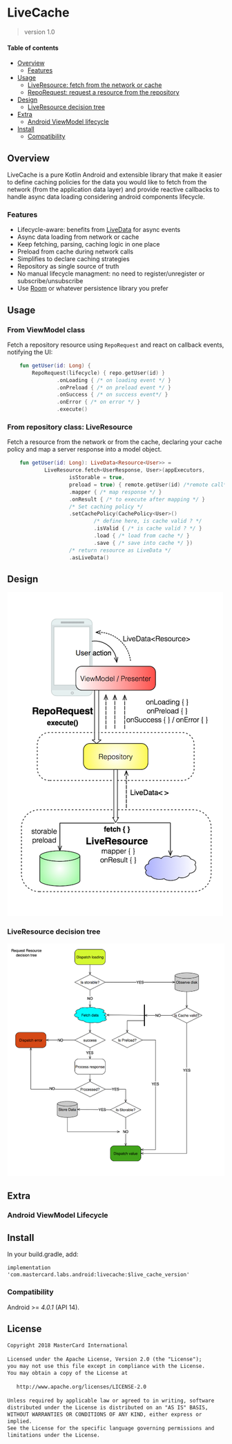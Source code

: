 # LiveCache

> version 1.0

#### Table of contents
- [Overview](#overview)
  * [Features](#features)
- [Usage](#usage)
  * [LiveResource: fetch from the network or cache](#from-viewmodel-class)
  * [RepoRequest: request a resource from the repository](#from-repository-class-liveresource)
- [Design](#design)
  * [LiveResource decision tree](#liveresource-decision-tree)
- [Extra](#extra)
  * [Android ViewModel lifecycle](#android-viewmodel-lifecycle)
- [Install](#install)
  * [Compatibility](#compatibility)

## Overview

LiveCache is a pure Kotlin Android and extensible library that make it easier to define caching policies for the data you would like to fetch from the network (from the application data layer) and provide reactive callbacks to handle async data loading considering android components lifecycle.

### Features
- Lifecycle-aware: benefits from [LiveData](https://developer.android.com/reference/android/arch/lifecycle/LiveData) for async events
- Async data loading from network or cache 
- Keep fetching, parsing, caching logic in one place
- Preload from cache during network calls
- Simplifies to declare caching strategies
- Repository as single source of truth
- No manual lifecycle managment: no need to register/unregister or subscribe/unsubscribe
- Use [Room](https://developer.android.com/topic/libraries/architecture/room) or whatever persistence library you prefer

## Usage

### From ViewModel class

Fetch a repository resource using `RepoRequest` and react on callback events, notifying the UI:

``` kotlin
    fun getUser(id: Long) {
        RepoRequest(lifecycle) { repo.getUser(id) }
                .onLoading { /* on loading event */ }
                .onPreload { /* on preload event */ }
                .onSuccess { /* on success event*/ }
                .onError { /* on error */ }
                .execute()
```
<!--![repo usage](art/vm.png)-->

### From repository class: LiveResource

Fetch a resource from the network or from the cache, declaring your cache policy and map a server response into a model object.

``` kotlin
    fun getUser(id: Long): LiveData<Resource<User>> =
            LiveResource.fetch<UserResponse, User>(appExecutors,
                    isStorable = true,
                    preload = true) { remote.getUser(id) /*remote call*/ }
                    .mapper { /* map response */ }
                    .onResult { /* to execute after mapping */ }
                    /* Set caching policy */
                    .setCachePolicy(CachePolicy<User>()
                            /* define here, is cache valid ? */
                            .isValid { /* is cache valid ? */ }
                            .load { /* load from cache */ }
                            .save { /* save into cache */ })
                    /* return resource as LiveData */
                    .asLiveData()
```

<!--![repo usage](art/repo.png)-->

## Design

![design](art/design.png)


### LiveResource decision tree

![decision tree](art/decision_tree.png)


## Extra

### Android ViewModel Lifecycle
<!--The library provide a `LifecycleAndroidViewModel` class to use as base class for your ViewModels.-->


## Install
In your build.gradle, add:

```
implementation 'com.mastercard.labs.android:livecache:$live_cache_version'
```

### Compatibility

Android >= *4.0.1* (API 14).


## License
```
Copyright 2018 MasterCard International

Licensed under the Apache License, Version 2.0 (the "License");
you may not use this file except in compliance with the License.
You may obtain a copy of the License at

   http://www.apache.org/licenses/LICENSE-2.0

Unless required by applicable law or agreed to in writing, software
distributed under the License is distributed on an "AS IS" BASIS,
WITHOUT WARRANTIES OR CONDITIONS OF ANY KIND, either express or implied.
See the License for the specific language governing permissions and
limitations under the License.
```
